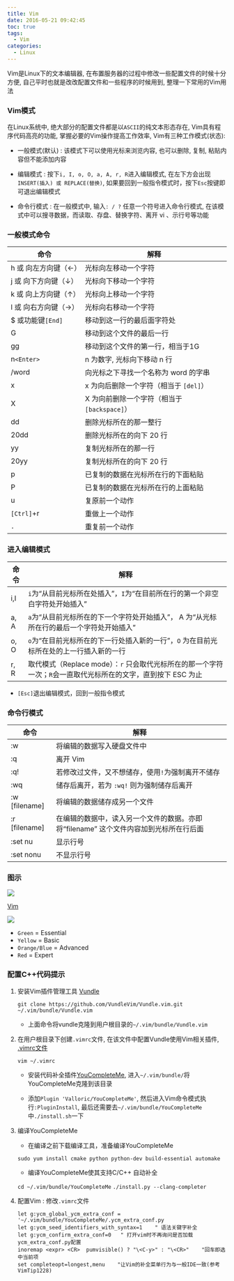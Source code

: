 ```yaml
---
title: Vim
date: 2016-05-21 09:42:45
toc: true
tags:
  - Vim
categories:
  - Linux
---
```

Vim是Linux下的文本编辑器, 在布置服务器的过程中修改一些配置文件的时候十分方便, 自己平时也就是改改配置文件和一些程序的时候用到, 整理一下常用的Vim用法
<!--more-->

### **Vim模式**

在Linux系统中, 绝大部分的配置文件都是以` ASCII `的纯文本形态存在, Vim具有程序代码高亮的功能, 掌握必要的Vim操作提高工作效率, Vim有三种工作模式(状态):

- 一般模式(默认) : 该模式下可以使用光标来浏览内容, 也可以删除, 复制, 粘贴内容但不能添加内容

- 编辑模式 : 按下`i, I, o, O, a, A, r, R`进入编辑模式, 在左下方会出现`INSERT(插入) 或 REPLACE(替换)`, 如果要回到一般指令模式时，按下`Esc`按键即可退出编辑模式

- 命令行模式 : 在一般模式中, 输入`: / ?` 任意一个符号进入命令行模式, 在该模式中可以搜寻数据，而读取、存盘、替换字符、离开 vi 、示行号等功能

### **一般模式命令**

|    命令    |    解释    |
|---------------- | ---------------|
|h 或 向左方向键（←）| 光标向左移动一个字符|
|j 或 向下方向键（↓）| 光标向下移动一个字符|
|k 或 向上方向键（↑）| 光标向上移动一个字符|
|l 或 向右方向键（→）| 光标向右移动一个字符|
|$ 或功能键`[End]` |移动到这一行的最后面字符处|
|G              |移动到这个文件的最后一行 |
|gg       |移动到这个文件的第一行，相当于1G| 
|n`<Enter>` | n 为数字, 光标向下移动 n 行|
|/word |向光标之下寻找一个名称为 word 的字串|
|x |x 为向后删除一个字符（相当于 `[del]`）|
|X  |X 为向前删除一个字符（相当于 `[backspace]`）| 
|dd| 删除光标所在的那一整行|
|20dd| 删除光标所在的向下 20 行|
|yy |复制光标所在的那一行|
|20yy |复制光标所在的向下 20 行|
|p|已复制的数据在光标所在行的下面粘贴|
|P| 已复制的数据在光标所在行的上面粘贴|
|u |复原前一个动作 |
|`[Ctrl]`+r |重做上一个动作|
|`.`|重复前一个动作|

### **进入编辑模式**

|    命令    |    解释    |
|---------------- | ---------------|
|i,I |`i`为“从目前光标所在处插入”，`I`为“在目前所在行的第一个非空白字符处开始插入”|
|a, A|`a`为“从目前光标所在的下一个字符处开始插入”， A 为“从光标所在行的最后一个字符处开始插入”|
|o, O|`o`为“在目前光标所在的下一行处插入新的一行”，`O` 为在目前光标所在处的上一行插入新的一行|
|r, R|取代模式（Replace mode）：`r` 只会取代光标所在的那一个字符一次；`R`会一直取代光标所在的文字，直到按下 ESC 为止|

- `[Esc]`退出编辑模式，回到一般指令模式

### **命令行模式**
|    命令    |    解释    |
|---------------- | ---------------|
|:w |将编辑的数据写入硬盘文件中|
|:q |离开 Vim|
|:q!|若修改过文件，又不想储存，使用` ! `为强制离开不储存|
|:wq |储存后离开，若为 `:wq!` 则为强制储存后离开|
|:w [filename]| 将编辑的数据储存成另一个文件|
| :r [filename]|在编辑的数据中，读入另一个文件的数据。亦即将“filename” 这个文件内容加到光标所在行后面|
|:set nu|显示行号|
| :set nonu |不显示行号|

### **图示**
                                                                          
![](/img/Vim/vim1.png)

[Vim](http://michael.peopleofhonoronly.com/vim/)

![](/img/Vim/vim.png)

   - `Green`  = Essential
   - `Yellow`   = Basic
   - `Orange/Blue` = Advanced
   - `Red`   = Expert
   
### **配置C++代码提示**

1. 安装Vim插件管理工具 [Vundle](https://github.com/VundleVim/Vundle.vim#about)

   `git clone https://github.com/VundleVim/Vundle.vim.git ~/.vim/bundle/Vundle.vim`
   
   - 上面命令将vundle克隆到用户根目录的`~/.vim/bundle/Vundle.vim`

2. 在用户根目录下创建`.vimrc`文件, 在该文件中配置Vundle使用Vim相关插件, [.vimrc文件](https://github.com/VundleVim/Vundle.vim#quick-start)

   `vim ~/.vimrc`
   
   - 安装代码补全插件[YouCompleteMe](https://github.com/Valloric/YouCompleteMe), 进入`~/.vim/bundle/`将YouCompleteMe克隆到该目录
   
   - 添加`Plugin 'Valloric/YouCompleteMe'`, 然后进入Vim命令模式执行`:PluginInstall`, 最后还需要去`~/.vim/bundle/YouCompleteMe`中`./install.sh`一下
   
3. 编译YouCompleteMe

   - 在编译之前下载编译工具，准备编译YouCompleteMe
   
   `sudo yum install cmake python python-dev build-essential automake`
   
   - 编译YouCompleteMe使其支持C/C++ 自动补全
   
   `cd ~/.vim/bundle/YouCompleteMe`
   `./install.py --clang-completer`
   
4. 配置Vim : 修改`.vimrc`文件

   ```
   let g:ycm_global_ycm_extra_conf = '~/.vim/bundle/YouCompleteMe/.ycm_extra_conf.py  
   let g:ycm_seed_identifiers_with_syntax=1    " 语法关键字补全  
   let g:ycm_confirm_extra_conf=0   " 打开vim时不再询问是否加载ycm_extra_conf.py配置  
   inoremap <expr> <CR>  pumvisible() ? "\<C-y>" : "\<CR>"    "回车即选中当前项  
   set completeopt=longest,menu    "让Vim的补全菜单行为与一般IDE一致(参考VimTip1228)  
   ```

   
   

   



